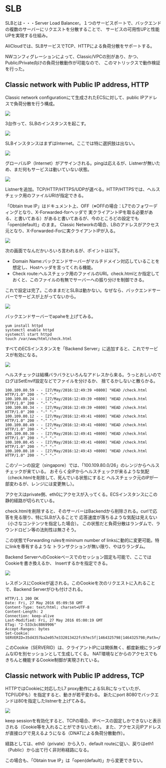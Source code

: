 # SLB

SLBとは・・・Server Load Balancer。１つのサービスポートで、バックエンドの複数のサーバーにリクエストを分散することで、
サービスの可用性UPと性能UPを実現する仕組み。

AliCloudでは、SLBサービスでTCP、HTTPによる負荷分散をサポートする。

NWコンフィグレーションによって、Classic/VPCの別があり、かつ、Public/Private向けの負荷分散動作が可能なので、
このマトリックスで動作検証を行った。

## Classic network with Public IP address, HTTP

Classic network configurationにて生成されたECSに対して、public IPアドレスで負荷分散を行う構成。

<img src="https://drive.google.com/uc?export=view&id=0Bxf736wnLrNVYzFxWnVnTWRfR00">

3台作って、SLBのインスタンスを起こす。

<img src="https://drive.google.com/uc?export=view&id=0Bxf736wnLrNVV1RQMHA5ak1VUG8">

SLBインスタンスはまずはInternet。ここでは特に選択肢は出ない。

<img src="https://drive.google.com/uc?export=view&id=0Bxf736wnLrNVSDRXaDBON0Z6Q28">

グローバルIP（Internet）がアサインされる。pingは応えるが、Listnerが無いため、まだ何もサービスは動いていない状態。

<img src="https://drive.google.com/uc?export=view&id=0Bxf736wnLrNVa1ZDeU1aUGFwWEE">

Listnerを追加。TCP/HTTP/HTTPS/UDPが選べる。HTTP/HTTPSでは、ヘルスチェック用のファイルURIが指定できる。

「Obtain true IP」はドキュメント上、OFF（※OFFの場合：L7でのフォワーディングとなり、X-Forwarded-forヘッダで
実クライアントIPを取る必要がある、と書いてある）があると書いてあるが、今のところどの設定でも「open(default)」のまま。
Classic Networkの場合、LBのアドレスがアクセス元となり、X-Forwarded-Forに実クライアントIPが入る。

<img src="https://drive.google.com/uc?export=view&id=0Bxf736wnLrNVTEx2Uk9pc3JQSEk">

次の画面でなんだかいろいろ言われるが、ポイントは以下。
- Domain Name:バックエンドサーバーがマルチドメイン対応していることを想定し、Hostヘッダを言ってくれる機能。
- Check route:ヘルスチェック用のファイルのURI。check.htmlとか指定しておくと、このファイルの有無でサーバーへの振り分けを制御できる。

これで設定は完了。このままだとSLBは動かない。なぜなら、バックエンドサーバーでサービスが上がってないから。

<img src="https://drive.google.com/uc?export=view&id=0Bxf736wnLrNVRTE4emE5ajZkZ0U">

バックエンドサーバーでapaheを上げてみる。

    yum install httpd
    systemctl enable httpd
    systemctl start httpd
    touch /var/www/html/check.html

すべてのECSインスタンスを「Backend Server」に追加すると、これでサービスが有効になる。

<img src="https://drive.google.com/uc?export=view&id=0Bxf736wnLrNVcXR0WWdGWndzdmM">

ヘルスチェックは結構バラバラといろんなアドレスから来る。うっとおしいのでログはSetEnvIf設定などでファイルを分けるか、
捨てるかしないと散らかる。

    100.109.80.59 - - [27/May/2016:12:49:39 +0800] "HEAD /check.html HTTP/1.0" 200 - "-" "-"
    100.109.80.24 - - [27/May/2016:12:49:39 +0800] "HEAD /check.html HTTP/1.0" 200 - "-" "-"
    100.109.80.34 - - [27/May/2016:12:49:39 +0800] "HEAD /check.html HTTP/1.0" 200 - "-" "-"
    100.109.80.12 - - [27/May/2016:12:49:41 +0800] "HEAD /check.html HTTP/1.0" 200 - "-" "-"
    100.109.80.49 - - [27/May/2016:12:49:41 +0800] "HEAD /check.html HTTP/1.0" 200 - "-" "-"
    100.109.80.30 - - [27/May/2016:12:49:41 +0800] "HEAD /check.html HTTP/1.0" 200 - "-" "-"
    100.109.80.45 - - [27/May/2016:12:49:41 +0800] "HEAD /check.html HTTP/1.0" 200 - "-" "-"
    100.109.80.10 - - [27/May/2016:12:49:43 +0800] "HEAD /check.html HTTP/1.0" 200 - "-" "-"

このゾーンの設定（singapore）では、「100.109.80.0/26」のレンジからヘルスチェックが来ている。
おそらく全IPからヘルスチェックが来るような気配（check.htmlを削除して、死んでいる状態にすると
ヘルスチェック元のIPが一部変わるが、レンジには変更無し）。

アクセスはprivate側、eth0にアクセスが入ってくる。ECSインスタンスにこの静的経路が切られている。

check.htmlを削除すると、そのサーバーはBackendから削除される。curlで応答を見る限り、特にSLBが入ることで
応答速度が落ちるような気配は見えない（小さなコンテンツを指定した場合）。
この状態だと負荷分散はランダムで、ラウンドロビン等の法則性は無さそう。

この状態でForwarding rulesをmininum number of linksに動的に変更可能。特にlinkを専有するような
トランザクションが無い限り、やはりランダム。

Backend ServerへのCookieベースでのセッション固定も可能で、ここではCookieを書き換えるか、
Insertするかを指定できる。

<img src="https://drive.google.com/uc?export=view&id=0Bxf736wnLrNVYUpvYl95bHkteUE">

レスポンスにCookieが返される。このCookieを次のリクエストに入れることで、Backend Serverがひも付けされる。

    HTTP/1.1 200 OK
    Date: Fri, 27 May 2016 05:09:58 GMT
    Content-Type: text/html; charset=UTF-8
    Content-Length: 2
    Connection: keep-alive
    Last-Modified: Fri, 27 May 2016 05:00:19 GMT
    ETag: "2-533cbc8869906"
    Accept-Ranges: bytes
    Set-Cookie: SERVERID=35d4357ba2e057e332013422fc97ec5f|1464325798|1464325798;Path=/

このCookie（SERVERID）は、クライアントIPには関係無く、都度新規にランダムなIDを別セッションとして生成してくる。
NAT環境などからのアクセスでもきちんと機能するCookie制御が実現されている。

## Classic network with Public IP address, TCP

HTTPではCookieに対応したL7 proxy動作によるSLBになっていたが、TCP(UDPも）を指定すると、動きが若干変わる。
新たにport 8080でバックエンドは80を指定したlistnerを上げてみる。

<img src="https://drive.google.com/uc?export=view&id=0Bxf736wnLrNVZFI1a01KSW9aUmc">

keep sessionを有効化すると、TCPの場合、IPベースの固定しかできないと表示される（Cookie等を入れることができないため）。
また、アクセス元IPアドレスが直接ログで見えるようになる（DNATによる負荷分散動作）。

経路としては、eth0（private）から入り、default routeに従い、戻りはeth1（Public）から出て行く非対称経路になる。

この場合も、「Obtain true IP」は「open(default)」から変更できない。












